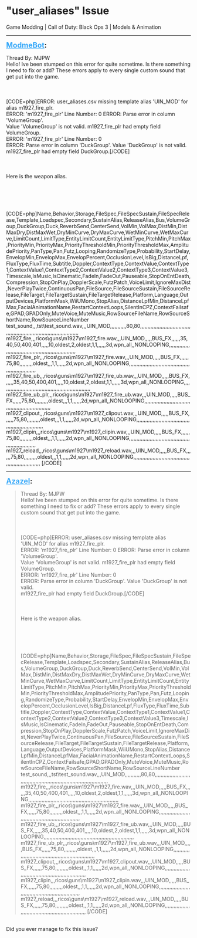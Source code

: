 # "user_aliases" Issue
Game Modding | Call of Duty: Black Ops 3 | Models & Animation

---
<strong style="font-size: 1.4em;"><span style="text-decoration: underline;text-decoration-color: #34a7f9;"><span style="color:#34a7f9;">ModmeBot</span></span>:</strong>

<p>Thread By: MJPW<br />Hello! Ive been stumped on this error for quite sometime. Is there something I need to fix or add? These errors apply to every single custom sound that get put into the game.<br /><br /><br /><br />[CODE=php]ERROR: user_aliases.csv missing template alias &#39;UIN_MOD&#39; for alias m1927_fire_plr.<br />ERROR: &#39;m1927_fire_plr&#39; Line Number: 0 ERROR: Parse error in column &#39;VolumeGroup&#39;.<br />Value &#39;VolumeGroup&#39; is not valid. m1927_fire_plr had empty field VolumeGroup.<br />ERROR: &#39;m1927_fire_plr&#39; Line Number: 0<br />ERROR: Parse error in column &#39;DuckGroup&#39;. Value &#39;DuckGroup&#39; is not valid.<br />m1927_fire_plr had empty field DuckGroup.[/CODE]<br /><br /><br /><br />Here is the weapon alias. <br /><br /><br /><br /><br /><br />[CODE=php]Name,Behavior,Storage,FileSpec,FileSpecSustain,FileSpecRelease,Template,Loadspec,Secondary,SustainAlias,ReleaseAlias,Bus,VolumeGroup,DuckGroup,Duck,ReverbSend,CenterSend,VolMin,VolMax,DistMin,DistMaxDry,DistMaxWet,DryMinCurve,DryMaxCurve,WetMinCurve,WetMaxCurve,LimitCount,LimitType,EntityLimitCount,EntityLimitType,PitchMin,PitchMax,PriorityMin,PriorityMax,PriorityThresholdMin,PriorityThresholdMax,AmplitudePriority,PanType,Pan,Futz,Looping,RandomizeType,Probability,StartDelay,EnvelopMin,EnvelopMax,EnvelopPercent,OcclusionLevel,IsBig,DistanceLpf,FluxType,FluxTime,Subtitle,Doppler,ContextType,ContextValue,ContextType1,ContextValue1,ContextType2,ContextValue2,ContextType3,ContextValue3,Timescale,IsMusic,IsCinematic,FadeIn,FadeOut,Pauseable,StopOnEntDeath,Compression,StopOnPlay,DopplerScale,FutzPatch,VoiceLimit,IgnoreMaxDist,NeverPlayTwice,ContinuousPan,FileSource,FileSourceSustain,FileSourceRelease,FileTarget,FileTargetSustain,FileTargetRelease,Platform,Language,OutputDevices,PlatformMask,WiiUMono,StopAlias,DistanceLpfMin,DistanceLpfMax,FacialAnimationName,RestartContextLoops,SilentInCPZ,ContextFailsafe,GPAD,GPADOnly,MuteVoice,MuteMusic,RowSourceFileName,RowSourceShortName,RowSourceLineNumber<br />test_sound,,,tst\test_sound.wav,,,UIN_MOD,,,,,,,,,,,80,80,,,,,,,,,,,,,,,,,,,,,,,,,,,,,,,,,,,,,,,,,,,,,,,,,,,,,,,,,,,,,,,,,,,,,,,,,,,,,,,,,,,<br />m1927_fire,,,ricos\guns\m1927\m1927_fire.wav,,,UIN_MOD,,,,,BUS_FX,,,,,,35,40,50,400,401,,,,,10,oldest,2,oldest,1,1,,,,,,3d,wpn_all,,NONLOOPING,,,,,,,,,,,,,,,,,,,,,,,,,,,,,,,,,,,,,,,,,,,,,,,,,,,,,,,,,,,,,<br />m1927_fire_plr,,,ricos\guns\m1927\m1927_fire.wav,,,UIN_MOD,,,,,BUS_FX,,,,,,75,80,,,,,,,,,oldest,,,1,1,,,,,,2d,wpn_all,,NONLOOPING,,,,,,,,,,,,,,,,,,,,,,,,,,,,,,,,,,,,,,,,,,,,,,,,,,,,,,,,,,,,,<br />m1927_fire_ub,,,ricos\guns\m1927\m1927_fire_ub.wav,,,UIN_MOD,,,,,BUS_FX,,,,,,35,40,50,400,401,,,,,10,oldest,2,oldest,1,1,,,,,,3d,wpn_all,,NONLOOPING,,,,,,,,,,,,,,,,,,,,,,,,,,,,,,,,,,,,,,,,,,,,,,,,,,,,,,,,,,,,,<br />m1927_fire_ub_plr,,,ricos\guns\m1927\m1927_fire_ub.wav,,,UIN_MOD,,,,,BUS_FX,,,,,,75,80,,,,,,,,,oldest,,,1,1,,,,,,2d,wpn_all,,NONLOOPING,,,,,,,,,,,,,,,,,,,,,,,,,,,,,,,,,,,,,,,,,,,,,,,,,,,,,,,,,,,,,<br />m1927_clipout,,,ricos\guns\m1927\m1927_clipout.wav,,,UIN_MOD,,,,,BUS_FX,,,,,,75,80,,,,,,,,,oldest,,,1,1,,,,,,2d,wpn_all,,NONLOOPING,,,,,,,,,,,,,,,,,,,,,,,,,,,,,,,,,,,,,,,,,,,,,,,,,,,,,,,,,,,,,<br />m1927_clipin,,,ricos\guns\m1927\m1927_clipin.wav,,,UIN_MOD,,,,,BUS_FX,,,,,,75,80,,,,,,,,,oldest,,,1,1,,,,,,2d,wpn_all,,NONLOOPING,,,,,,,,,,,,,,,,,,,,,,,,,,,,,,,,,,,,,,,,,,,,,,,,,,,,,,,,,,,,,<br />m1927_reload,,,ricos\guns\m1927\m1927_reload.wav,,,UIN_MOD,,,,,BUS_FX,,,,,,75,80,,,,,,,,,oldest,,,1,1,,,,,,2d,wpn_all,,NONLOOPING,,,,,,,,,,,,,,,,,,,,,,,,,,,,,,,,,,,,,,,,,,,,,,,,,,,,,,,,,,,,, [/CODE]</p>

---
<strong style="font-size: 1.4em;"><span style="text-decoration: underline;text-decoration-color: #34a7f9;"><span style="color:#34a7f9;">Azazel</span></span>:</strong>

<p><blockquote>Thread By: MJPW<br />Hello! Ive been stumped on this error for quite sometime. Is there something I need to fix or add? These errors apply to every single custom sound that get put into the game.<br /><br /><br /><br />[CODE=php]ERROR: user_aliases.csv missing template alias &#39;UIN_MOD&#39; for alias m1927_fire_plr.<br />ERROR: &#39;m1927_fire_plr&#39; Line Number: 0 ERROR: Parse error in column &#39;VolumeGroup&#39;.<br />Value &#39;VolumeGroup&#39; is not valid. m1927_fire_plr had empty field VolumeGroup.<br />ERROR: &#39;m1927_fire_plr&#39; Line Number: 0<br />ERROR: Parse error in column &#39;DuckGroup&#39;. Value &#39;DuckGroup&#39; is not valid.<br />m1927_fire_plr had empty field DuckGroup.[/CODE]<br /><br /><br /><br />Here is the weapon alias.<br /><br /><br /><br /><br /><br />[CODE=php]Name,Behavior,Storage,FileSpec,FileSpecSustain,FileSpecRelease,Template,Loadspec,Secondary,SustainAlias,ReleaseAlias,Bus,VolumeGroup,DuckGroup,Duck,ReverbSend,CenterSend,VolMin,VolMax,DistMin,DistMaxDry,DistMaxWet,DryMinCurve,DryMaxCurve,WetMinCurve,WetMaxCurve,LimitCount,LimitType,EntityLimitCount,EntityLimitType,PitchMin,PitchMax,PriorityMin,PriorityMax,PriorityThresholdMin,PriorityThresholdMax,AmplitudePriority,PanType,Pan,Futz,Looping,RandomizeType,Probability,StartDelay,EnvelopMin,EnvelopMax,EnvelopPercent,OcclusionLevel,IsBig,DistanceLpf,FluxType,FluxTime,Subtitle,Doppler,ContextType,ContextValue,ContextType1,ContextValue1,ContextType2,ContextValue2,ContextType3,ContextValue3,Timescale,IsMusic,IsCinematic,FadeIn,FadeOut,Pauseable,StopOnEntDeath,Compression,StopOnPlay,DopplerScale,FutzPatch,VoiceLimit,IgnoreMaxDist,NeverPlayTwice,ContinuousPan,FileSource,FileSourceSustain,FileSourceRelease,FileTarget,FileTargetSustain,FileTargetRelease,Platform,Language,OutputDevices,PlatformMask,WiiUMono,StopAlias,DistanceLpfMin,DistanceLpfMax,FacialAnimationName,RestartContextLoops,SilentInCPZ,ContextFailsafe,GPAD,GPADOnly,MuteVoice,MuteMusic,RowSourceFileName,RowSourceShortName,RowSourceLineNumber<br />test_sound,,,tst\test_sound.wav,,,UIN_MOD,,,,,,,,,,,80,80,,,,,,,,,,,,,,,,,,,,,,,,,,,,,,,,,,,,,,,,,,,,,,,,,,,,,,,,,,,,,,,,,,,,,,,,,,,,,,,,,,,<br />m1927_fire,,,ricos\guns\m1927\m1927_fire.wav,,,UIN_MOD,,,,,BUS_FX,,,,,,35,40,50,400,401,,,,,10,oldest,2,oldest,1,1,,,,,,3d,wpn_all,,NONLOOPING,,,,,,,,,,,,,,,,,,,,,,,,,,,,,,,,,,,,,,,,,,,,,,,,,,,,,,,,,,,,,<br />m1927_fire_plr,,,ricos\guns\m1927\m1927_fire.wav,,,UIN_MOD,,,,,BUS_FX,,,,,,75,80,,,,,,,,,oldest,,,1,1,,,,,,2d,wpn_all,,NONLOOPING,,,,,,,,,,,,,,,,,,,,,,,,,,,,,,,,,,,,,,,,,,,,,,,,,,,,,,,,,,,,,<br />m1927_fire_ub,,,ricos\guns\m1927\m1927_fire_ub.wav,,,UIN_MOD,,,,,BUS_FX,,,,,,35,40,50,400,401,,,,,10,oldest,2,oldest,1,1,,,,,,3d,wpn_all,,NONLOOPING,,,,,,,,,,,,,,,,,,,,,,,,,,,,,,,,,,,,,,,,,,,,,,,,,,,,,,,,,,,,,<br />m1927_fire_ub_plr,,,ricos\guns\m1927\m1927_fire_ub.wav,,,UIN_MOD,,,,,BUS_FX,,,,,,75,80,,,,,,,,,oldest,,,1,1,,,,,,2d,wpn_all,,NONLOOPING,,,,,,,,,,,,,,,,,,,,,,,,,,,,,,,,,,,,,,,,,,,,,,,,,,,,,,,,,,,,,<br />m1927_clipout,,,ricos\guns\m1927\m1927_clipout.wav,,,UIN_MOD,,,,,BUS_FX,,,,,,75,80,,,,,,,,,oldest,,,1,1,,,,,,2d,wpn_all,,NONLOOPING,,,,,,,,,,,,,,,,,,,,,,,,,,,,,,,,,,,,,,,,,,,,,,,,,,,,,,,,,,,,,<br />m1927_clipin,,,ricos\guns\m1927\m1927_clipin.wav,,,UIN_MOD,,,,,BUS_FX,,,,,,75,80,,,,,,,,,oldest,,,1,1,,,,,,2d,wpn_all,,NONLOOPING,,,,,,,,,,,,,,,,,,,,,,,,,,,,,,,,,,,,,,,,,,,,,,,,,,,,,,,,,,,,,<br />m1927_reload,,,ricos\guns\m1927\m1927_reload.wav,,,UIN_MOD,,,,,BUS_FX,,,,,,75,80,,,,,,,,,oldest,,,1,1,,,,,,2d,wpn_all,,NONLOOPING,,,,,,,,,,,,,,,,,,,,,,,,,,,,,,,,,,,,,,,,,,,,,,,,,,,,,,,,,,,,, [/CODE]<br /></blockquote><br />Did you ever manage to fix this issue?</p>
